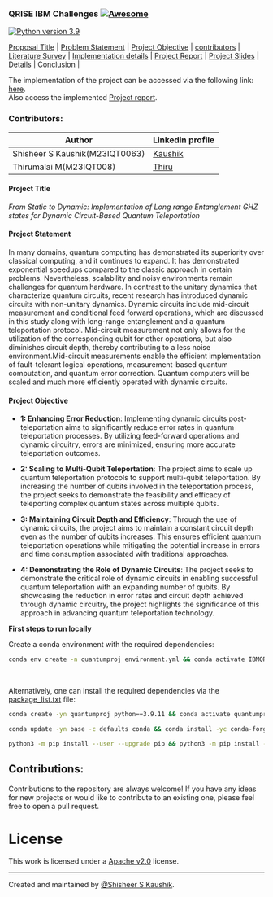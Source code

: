 ### QRISE IBM Challenges [![Awesome](https://cdn.rawgit.com/sindresorhus/awesome/d7305f38d29fed78fa85652e3a63e154dd8e8829/media/badge.svg)](https://github.com/sindresorhus/awesome)

[![Python version 3.9](https://img.shields.io/badge/python-v3.9-brightgreen)](https://docs.python.org/3/whatsnew/3.9.html)

[Proposal Title](#proposal-title) | [Problem Statement](#problem-statement) | [Project Objective](#project-objective) | [contributors](#contributors) | [Literature Survey](literature_survey.md) | [Implementation details](austism) | [Project Report](prompt/report.pdf) | [Project Slides](prompt/ppt.pdf) | [Details](https://youtu.be/uIKkJragaoU?si=E95tmCCPxxCMWNke) | [Conclusion](#conclusion) |

The implementation of the project can be accessed via the following link: [here](implementation/notebook).<br>
Also access the implemented [Project report](austism/penn.ipynb).

### Contributors:

| Author           | Linkedin profile                                 |
|------------------|-------------------------------------------------|
| Shisheer S Kaushik(M23IQT0063) | [Kaushik](https://www.linkedin.com/in/shisheerkaushik24/) | 
| Thirumalai M(M23IQT008)| [Thiru](https://www.linkedin.com/in/m-thirumalai/?originalSubdomain=in)| 
                                                      
#### Project Title

*From Static to Dynamic: Implementation of Long range Entanglement GHZ states for Dynamic Circuit-Based Quantum Teleportation*

#### Project Statement

In many domains, quantum computing has demonstrated its superiority over classical computing, and it continues to expand. It has demonstrated exponential speedups compared to the classic approach in certain problems. Nevertheless, scalability and noisy environments remain challenges for quantum hardware. In contrast to the unitary dynamics that characterize quantum circuits, recent research has introduced dynamic circuits with non-unitary dynamics. Dynamic circuits include mid-circuit measurement and conditional feed forward operations, which are discussed in this study along with long-range entanglement and a quantum teleportation protocol. Mid-circuit measurement not only allows for the utilization of the corresponding qubit for other operations, but also diminishes circuit depth, thereby contributing to a less noise environment.Mid-circuit measurements enable the efficient implementation of fault-tolerant logical operations, measurement-based quantum computation, and quantum error correction. Quantum computers will be scaled and much more efficiently operated with dynamic circuits.

#### Project Objective

- **1: Enhancing Error Reduction**: Implementing dynamic circuits post-teleportation aims to significantly reduce error rates in quantum teleportation processes. By utilizing feed-forward operations and dynamic circuitry, errors are minimized, ensuring more accurate teleportation outcomes.

- **2: Scaling to Multi-Qubit Teleportation**: The project aims to scale up quantum teleportation protocols to support multi-qubit teleportation. By increasing the number of qubits involved in the teleportation process, the project seeks to demonstrate the feasibility and efficacy of teleporting complex quantum states across multiple qubits.

- **3: Maintaining Circuit Depth and Efficiency**: Through the use of dynamic circuits, the project aims to maintain a constant circuit depth even as the number of qubits increases. This ensures efficient quantum teleportation operations while mitigating the potential increase in errors and time consumption associated with traditional approaches.

- **4: Demonstrating the Role of Dynamic Circuits**: The project seeks to demonstrate the critical role of dynamic circuits in enabling successful quantum teleportation with an expanding number of qubits. By showcasing the reduction in error rates and circuit depth achieved through dynamic circuitry, the project highlights the significance of this approach in advancing quantum teleportation technology.


**First steps to run locally**

Create a conda environment with the required dependencies:
```bash
conda env create -n quantumproj environment.yml && conda activate IBMQRISEproj
```
<br>
  
Alternatively, one can install the required dependencies via the [package_list.txt](package_list.txt) file:
```bash
conda create -yn quantumproj python==3.9.11 && conda activate quantumproj
```
```bash
conda update -yn base -c defaults conda && conda install -yc conda-forge pip==22.1.2
```
```bash
python3 -m pip install --user --upgrade pip && python3 -m pip install -r requirements.txt
```

## Contributions:
Contributions to the repository are always welcome! If you have any ideas for new projects or would like to contribute to an existing one, please feel free to open a pull request.

# License

This work is licensed under a [Apache v2.0](LICENSE) license.

<hr>

Created and maintained by [@Shisheer S Kaushik][1].

[1]: https://github.com/ShisheerKauhik24
